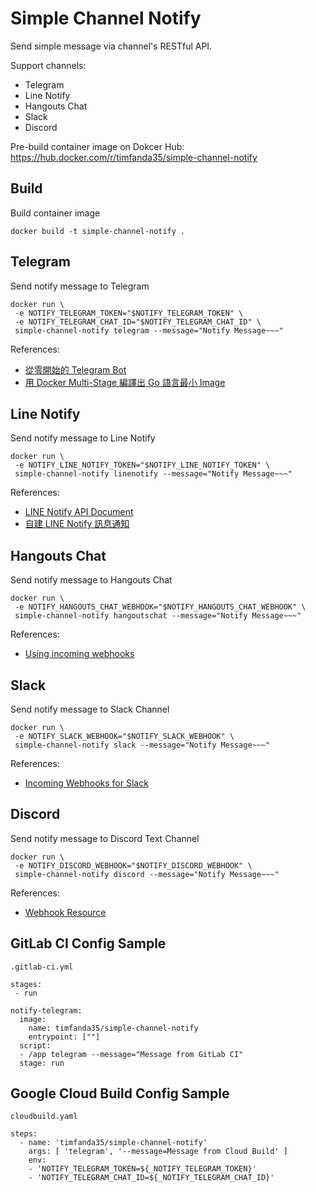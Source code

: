 # Simple Channel Notify

Send simple message via channel's RESTful API.

Support channels:
- Telegram
- Line Notify
- Hangouts Chat
- Slack
- Discord

Pre-build container image on Dokcer Hub: https://hub.docker.com/r/timfanda35/simple-channel-notify

## Build

Build container image

```
docker build -t simple-channel-notify .
```

## Telegram

Send notify message to Telegram

```
docker run \
 -e NOTIFY_TELEGRAM_TOKEN="$NOTIFY_TELEGRAM_TOKEN" \
 -e NOTIFY_TELEGRAM_CHAT_ID="$NOTIFY_TELEGRAM_CHAT_ID" \
 simple-channel-notify telegram --message="Notify Message~~~"
```

References:

- [從零開始的 Telegram Bot](https://blog.sean.taipei/2017/05/telegram-bot)
- [用 Docker Multi-Stage 編譯出 Go 語言最小 Image](https://blog.wu-boy.com/2017/04/build-minimal-docker-container-using-multi-stage-for-go-app/)

## Line Notify

Send notify message to Line Notify

```
docker run \
 -e NOTIFY_LINE_NOTIFY_TOKEN="$NOTIFY_LINE_NOTIFY_TOKEN" \
 simple-channel-notify linenotify --message="Notify Message~~~"
```

References:

- [LINE Notify API Document](https://notify-bot.line.me/doc/en/)
- [自建 LINE Notify 訊息通知](https://www.oxxostudio.tw/articles/201806/line-notify.html)

## Hangouts Chat

Send notify message to Hangouts Chat

```
docker run \
 -e NOTIFY_HANGOUTS_CHAT_WEBHOOK="$NOTIFY_HANGOUTS_CHAT_WEBHOOK" \
 simple-channel-notify hangoutschat --message="Notify Message~~~"
```

References:

- [Using incoming webhooks](https://developers.google.com/hangouts/chat/how-tos/webhooks)

## Slack

Send notify message to Slack Channel

```
docker run \
 -e NOTIFY_SLACK_WEBHOOK="$NOTIFY_SLACK_WEBHOOK" \
 simple-channel-notify slack --message="Notify Message~~~"
```

References:

- [Incoming Webhooks for Slack](https://slack.com/intl/en-tw/help/articles/115005265063-Incoming-Webhooks-for-Slack)

## Discord

Send notify message to Discord Text Channel

```
docker run \
 -e NOTIFY_DISCORD_WEBHOOK="$NOTIFY_DISCORD_WEBHOOK" \
 simple-channel-notify discord --message="Notify Message~~~"
```

References:

- [Webhook Resource](https://discord.com/developers/docs/resources/webhook#execute-webhook)

## GitLab CI Config Sample

`.gitlab-ci.yml`

```
stages:
 - run

notify-telegram:
  image:
    name: timfanda35/simple-channel-notify
    entrypoint: [""]
  script:
  - /app telegram --message="Message from GitLab CI"
  stage: run
```

## Google Cloud Build Config Sample

`cloudbuild.yaml`

```
steps:
  - name: 'timfanda35/simple-channel-notify'
    args: [ 'telegram', '--message=Message from Cloud Build' ]
    env:
    - 'NOTIFY_TELEGRAM_TOKEN=${_NOTIFY_TELEGRAM_TOKEN}'
    - 'NOTIFY_TELEGRAM_CHAT_ID=${_NOTIFY_TELEGRAM_CHAT_ID}'
```
